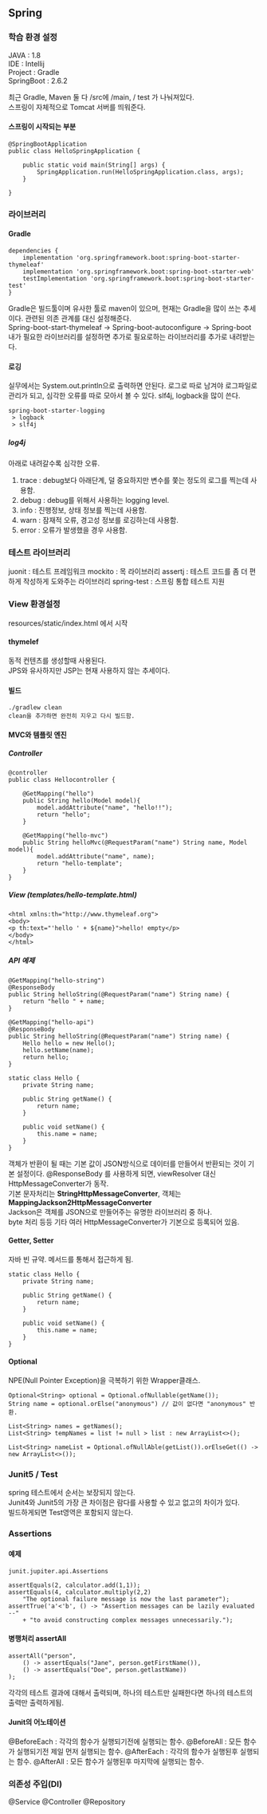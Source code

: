 ## Spring


### 학습 환경 설정

JAVA : 1.8 <br/>
IDE : Intellij <br/>
Project : Gradle <br/>
SpringBoot : 2.6.2 <br/>

최근 Gradle, Maven 둘 다 /src에 /main, / test 가 나눠져있다. <br/>
스프링이 자체적으로 Tomcat 서버를 띄워준다.
#### 스프링이 시작되는 부분
```
@SpringBootApplication
public class HelloSpringApplication {

	public static void main(String[] args) {
		SpringApplication.run(HelloSpringApplication.class, args);
	}

}
```

### 라이브러리

#### Gradle
```
dependencies {
	implementation 'org.springframework.boot:spring-boot-starter-thymeleaf'
	implementation 'org.springframework.boot:spring-boot-starter-web'
	testImplementation 'org.springframework.boot:spring-boot-starter-test'
}
```
Gradle은 빌드툴이며 유사한 툴로 maven이 있으머, 현재는 Gradle을 많이 쓰는 추세이다. 관련된 의존 관계를 대신 설정해준다. <br/>
Spring-boot-start-thymeleaf -> Spring-boot-autoconfigure -> Spring-boot <br/>
내가 필요한 라이브러리를 설정하면 추가로 필요로하는 라이브러리를 추가로 내려받는다.

#### 로깅
실무에서는 System.out.println으로 출력하면 안된다.
로그로 따로 남겨야 로그파일로 관리가 되고, 심각한 오류를 따로 모아서 볼 수 있다.
slf4j, logback을 많이 쓴다.
```
spring-boot-starter-logging
 > logback
 > slf4j
```

##### log4j

아래로 내려갈수록 심각한 오류.
1. trace : debug보다 아래단계, 덜 중요하지만 변수를 쫓는 정도의 로그를 찍는데 사용함.
2. debug : debug를 위해서 사용하는 logging level.
3. info : 진행정보, 상태 정보를 찍는데 사용함.
4. warn : 잠재적 오류, 경고성 정보를 로깅하는데 사용함.
5. error : 오류가 발생했을 경우 사용함.

### 테스트 라이브러리

juonit : 테스트 프레임워크
mockito : 목 라이브러리
assertj : 테스트 코드를 좀 더 편하게 작성하게 도와주는 라이브러리
spring-test : 스프링 통합 테스트 지원

### View 환경설정

resources/static/index.html 에서 시작

#### thymelef

동적 컨텐츠를 생성할때 사용된다.<br/>
JPS와 유사하지만 JSP는 현재 사용하지 않는 추세이다. <br/>


#### 빌드

```
./gradlew clean
clean을 추가하면 완전히 지우고 다시 빌드함.
```

#### MVC와 템플릿 엔진

##### Controller
```
@controller
public class Hellocontroller {

	@GetMapping("hello")
	public String hello(Model model){
		model.addAttribute("name", "hello!!");
		return "hello";
	}
	
	@GetMapping("hello-mvc")
	public String helloMvc(@RequestParam("name") String name, Model model){
		model.addAttribute("name", name);
		return "hello-template";
	}
}
```

##### View (templates/hello-template.html)

```
<html xmlns:th="http://www.thymeleaf.org">
<body>
<p th:text="'hello ' + ${name}">hello! empty</p>
</body>
</html>
```

##### API 예제

```
@GetMapping("hello-string")
@ResponseBody
public String helloString(@RequestParam("name") String name) {
	return "hello " + name;
}

@GetMapping("hello-api")
@ResponseBody
public String helloString(@RequestParam("name") String name) {
	Hello hello = new Hello();
	hello.setName(name);
	return hello;
}

static class Hello {
	private String name;

	public String getName() {
		return name;
	}

	public void setName() {
		this.name = name;
	}
}
```

객체가 반환이 될 때는 기본 값이 JSON방식으로 데이터를 만들어서 반환되는 것이 기본 설정이다.
@ResponseBody 를 사용하게 되면, viewResolver 대신 HttpMessageConverter가 동작. <br/>
기본 문자처리는  **StringHttpMessageConverter**, 객체는 **MappingJackson2HttpMessageConverter**<br/>
Jackson은 객체를 JSON으로 만들어주는 유명한 라이브러리 중 하나. <br/>
byte 처리 등등 기타 여러 HttpMessageConverter가 기본으로 등록되어 있음.<br/>

#### Getter, Setter

자바 빈 규약. 메서드를 통해서 접근하게 됨.
```
static class Hello {
	private String name;
	
	public String getName() {
		return name;
	}
	
	public void setName() {
		this.name = name;
	}
}
```

#### Optional

NPE(Null Pointer Exception)을 극복하기 위한 Wrapper클래스.

```
Optional<String> optional = Optional.ofNullable(getName());
String name = optional.orElse("anonymous") // 값이 없다면 "anonymous" 반환.

List<String> names = getNames();
List<String> tempNames = list != null > list : new ArrayList<>();

List<String> nameList = Optional.ofNullAble(getList()).orElseGet(() -> new ArrayList<>());
```

### Junit5 / Test

spring 테스트에서 순서는 보장되지 않는다.<br/>
Junit4와 Junit5의 가장 큰 차이점은 람다를 사용할 수 있고 없고의 차이가 있다.<br/>
빌드하게되면 Test영역은 포함되지 않는다.

### Assertions 

#### 예제
```
junit.jupiter.api.Assertions

assertEquals(2, calculator.add(1,1));
assertEquals(4, calculator.multiply(2,2)
	"The optional failure message is now the last parameter");
assertTrue('a'<'b', () -> "Assertion messages can be lazily evaluated --"
	+ "to avoid constructing complex messages unnecessarily.");
```

#### 병행처리 assertAll
```
assertAll("person",
	() -> assertEquals("Jane", person.getFirstName()),
	() -> assertEquals("Doe", person.getlastName))
);
```
각각의 테스트 결과에 대해서 출력되며, 하나의 테스트만 실패한다면 하나의 테스트의 출력만 출력하게됨.

#### Junit의 어노테이션

@BeforeEach : 각각의 함수가 실행되기전에 실행되는 함수.
@BeforeAll : 모든 함수가 실행되기전 제일 먼저 실행되는 함수.
@AfterEach : 각각의 함수가 실행된후 실행되는 함수.
@AfterAll : 모든 함수가 실행된후 마지막에 실행되는 함수.

### 의존성 주입(DI)

@Service
@Controller
@Repository


